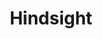 ---
title: "Hindsight"
description: "Tool for extracting and analyzing web browsing data from Chrome, Chromium, and other Chromium-based browsers for forensic investigations."
platforms: ["windows", "linux", "macos", "cli"]
categories: ["Windows Forensics", "Forensics"]
tags: ["browser-forensics", "chrome-analysis", "web-history", "digital-forensics", "artifact-analysis"]
github: "https://github.com/obsidianforensics/hindsight"
documentation: "https://github.com/obsidianforensics/hindsight/wiki"
---